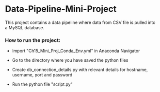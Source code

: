 # Data-Pipeline-Mini-Project

This project contains a data pipeline where data from CSV file is pulled into a MySQL database.

### How to run the project:

- Import "Ch15_Mini_Proj_Conda_Env.yml" in Anaconda Navigator

- Go to the directory where you have saved the python files

- Create db_connection_details.py with relevant details for hostname, username, port and password

- Run the python file "script.py"
